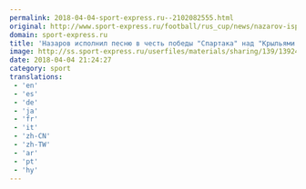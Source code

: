 ```yaml
---
permalink: 2018-04-04-sport-express.ru--2102082555.html
original: http://www.sport-express.ru/football/rus_cup/news/nazarov-ispolnil-pesnyu-v-chest-pobedy-spartaka-nad-krylyami-sovetov-1392479/
domain: sport-express.ru
title: 'Назаров исполнил песню в честь победы "Спартака" над "Крыльями Советов"'
image: http://ss.sport-express.ru/userfiles/materials/sharing/139/1392479.jpg
date: 2018-04-04 21:24:27
category: sport
translations: 
 - 'en'
 - 'es'
 - 'de'
 - 'ja'
 - 'fr'
 - 'it'
 - 'zh-CN'
 - 'zh-TW'
 - 'ar'
 - 'pt'
 - 'hy'
---
```


